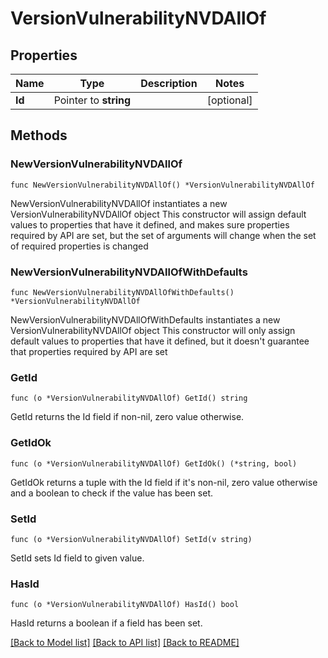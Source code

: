 # VersionVulnerabilityNVDAllOf

## Properties

Name | Type | Description | Notes
------------ | ------------- | ------------- | -------------
**Id** | Pointer to **string** |  | [optional] 

## Methods

### NewVersionVulnerabilityNVDAllOf

`func NewVersionVulnerabilityNVDAllOf() *VersionVulnerabilityNVDAllOf`

NewVersionVulnerabilityNVDAllOf instantiates a new VersionVulnerabilityNVDAllOf object
This constructor will assign default values to properties that have it defined,
and makes sure properties required by API are set, but the set of arguments
will change when the set of required properties is changed

### NewVersionVulnerabilityNVDAllOfWithDefaults

`func NewVersionVulnerabilityNVDAllOfWithDefaults() *VersionVulnerabilityNVDAllOf`

NewVersionVulnerabilityNVDAllOfWithDefaults instantiates a new VersionVulnerabilityNVDAllOf object
This constructor will only assign default values to properties that have it defined,
but it doesn't guarantee that properties required by API are set

### GetId

`func (o *VersionVulnerabilityNVDAllOf) GetId() string`

GetId returns the Id field if non-nil, zero value otherwise.

### GetIdOk

`func (o *VersionVulnerabilityNVDAllOf) GetIdOk() (*string, bool)`

GetIdOk returns a tuple with the Id field if it's non-nil, zero value otherwise
and a boolean to check if the value has been set.

### SetId

`func (o *VersionVulnerabilityNVDAllOf) SetId(v string)`

SetId sets Id field to given value.

### HasId

`func (o *VersionVulnerabilityNVDAllOf) HasId() bool`

HasId returns a boolean if a field has been set.


[[Back to Model list]](../README.md#documentation-for-models) [[Back to API list]](../README.md#documentation-for-api-endpoints) [[Back to README]](../README.md)


